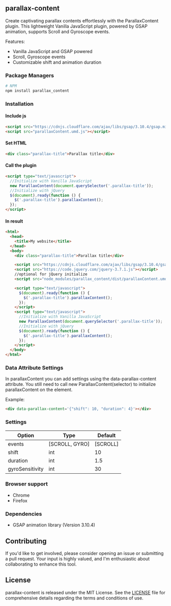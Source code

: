 ## parallax-content

Create captivating parallax contents effortlessly with the ParallaxContent plugin. This lightweight Vanilla JavaScript plugin, powered by GSAP animation, supports Scroll and Gyroscope events.

Features:

* Vanilla JavaScript and GSAP powered
* Scroll, Gyroscope events
* Customizable shift and animation duration

### Package Managers

```sh
# NPM
npm install parallax_content
```

### Installation

#### Include js

```html
<script src="https://cdnjs.cloudflare.com/ajax/libs/gsap/3.10.4/gsap.min.js"></script>
<script src="parallaxContent.umd.js"></script>
```

#### Set HTML

```html
<div class="parallax-title">Parallax title</div>
```

#### Call the plugin

```html
<script type="text/javascript">
  //Initialize with Vanilla JavaScript
  new ParallaxContent(document.querySelector('.parallax-title'));
  //Initialize with jQuery
  $(document).ready(function () {
    $('.parallax-title').parallaxContent();
  });
</script>
```

#### In result

```html
<html>
  <head>
    <title>My website</title>
  </head>
  <body>
    <div class="parallax-title">Parallax title</div>

    <script src="https://cdnjs.cloudflare.com/ajax/libs/gsap/3.10.4/gsap.min.js"></script>
    <script src="https://code.jquery.com/jquery-3.7.1.js"></script>
    //optional for jQuery initialize
    <script src="node_modules/parallax_content/dist/parallaxContent.umd.js"></script>

    <script type="text/javascript">
      $(document).ready(function () {
        $('.parallax-title').parallaxContent();
      });
    </script>
    <script type="text/javascript">
      //Initialize with Vanilla JavaScript
      new ParallaxContent(document.querySelector('.parallax-title'));
      //Initialize with jQuery
      $(document).ready(function () {
        $('.parallax-title').parallaxContent();
      });
    </script>
  </body>
</html>
```

### Data Attribute Settings

In parallaxContent you can add settings using the data-parallax-content attribute. You still need to call
new ParallaxContent(selector)
to initialize parallaxContent on the element.

Example:

```html
<div data-parallax-content='{"shift": 10, "duration": 4}'></div>
```

### Settings

| Option          | Type  | Default            |
| --------------- | ----- | ------------------ |
| events          | [SCROLL, GYRO] | [SCROLL] |
| shift           | int   | 10                 |
| duration        | int   | 1.5                |
| gyroSensitivity | int   | 30                 |

### Browser support

* Chrome
* Firefox

### Dependencies

* GSAP animation library (Version 3.10.4)

## Contributing

If you'd like to get involved, please consider opening an issue or submitting a pull request. Your input is highly valued, and I'm enthusiastic about collaborating to enhance this tool.

## License

parallax-content is released under the MIT License. See the [LICENSE](LICENSE) file for comprehensive details regarding the terms and conditions of use.
